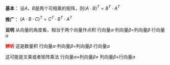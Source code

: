 **基本**：
设$A，B$是两个可相乘的矩阵，则$(A\cdot B)^T=B^T\cdot A^T$

**推广**：
$(A\cdot B\cdot C)^T=C^T\cdot B^T\cdot A^T$

**说明**
从向量的角度看，相当于两个向量作点积
行向量$\alpha\cdot$列向量$\beta=$列向量$\beta\cdot$行向量$\alpha$

**<font color=red>辨析</font>**
这是数量积
行向量$\alpha\cdot$列向量$\beta=$列向量$\beta\cdot$行向量$\alpha$

这可能是叉乘或者矩阵乘法
行向量$\alpha\times$列向量$\beta\neq$
列向量$\beta\times$行向量$\alpha$
